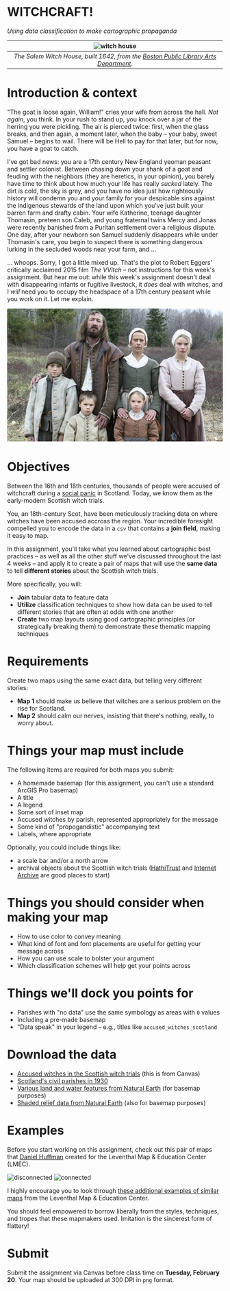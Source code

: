 # **WITCHCRAFT!**
*Using data classification to make cartographic propaganda*

| ![witch house](https://iiif.digitalcommonwealth.org/iiif/2/commonwealth:st74fc431/full/pct:25/0/bitonal.jpg) |
| :-: |
| *The Salem Witch House, built 1642, from the [Boston Public Library Arts Department](https://www.digitalcommonwealth.org/search/commonwealth:6d570w881)*. |

# **Introduction & context**

"The goat is loose again, William!" cries your wife from across the hall. *Not again*, you think. In your rush to stand up, you knock over a jar of the herring you were pickling. The air is pierced twice: first, when the glass breaks, and then again, a moment later, when the baby – your baby, sweet Samuel – begins to wail. There will be Hell to pay for that later, but for now, you have a goat to catch.

I've got bad news: you are a 17th century New England yeoman peasant and settler colonist. Between chasing down your shank of a goat and feuding with the neighbors (they are heretics, in your opinion), you barely have time to think about how much your life has really *sucked* lately. The dirt is cold, the sky is grey, and you have no idea just how righteously history will condemn you and your family for your despicable sins against the indigenous stewards of the land upon which you've just built your barren farm and drafty cabin. Your wife Katherine, teenage daughter Thomasin, preteen son Caleb, and young fraternal twins Mercy and Jonas were recently banished from a Puritan settlement over a religious dispute. One day, after your newborn son Samuel suddenly disappears while under Thomasin's care, you begin to suspect there is something dangerous lurking in the secluded woods near your farm, and ...

... whoops. Sorry, I got a little mixed up. That's the plot to Robert Eggers' critically acclaimed 2015 film *The VVitch* – not instructions for this week's assignment. But hear me out: while this week's assignment doesn't deal with disappearing infants or fugitive livestock, it *does* deal with witches, and I *will* need you to occupy the headspace of a 17th century peasant while you work on it. Let me explain.

![family](images/image001.png)

# **Objectives**

Between the 16th and 18th centuries, thousands of people were accused of witchcraft during a [social panic](https://en.wikipedia.org/wiki/Witch_trials_in_early_modern_Scotland) in Scotland. Today, we know them as the early-modern Scottish witch trials.

You, an 18th-century Scot, have been meticulously tracking data on where witches have been accused accross the region. Your incredible foresight compelled you to encode the data in a `csv` that contains a **join field**, making it easy to map.

In this assignment, you'll take what you learned about cartographic best practices – as well as all the other stuff we've discussed throughout the last 4 weeks – and apply it to create a pair of maps that will use the **same data** to tell **different stories** about the Scottish witch trials.

More specifically, you will:
* **Join** tabular data to feature data
* **Utilize** classification techniques to show how data can be used to tell different stories that are often at odds with one another
* **Create** two map layouts using good cartographic principles (or strategically breaking them) to demonstrate these thematic mapping techniques

# **Requirements**

Create two maps using the same exact data, but telling very different stories:
* **Map 1** should make us believe that witches are a serious problem on the rise for Scotland.
* **Map 2** should calm our nerves, insisting that there's nothing, really, to worry about.

# Things your map must include
The following items are required for both maps you submit:
* A homemade basemap (for this assignment, you can't use a standard ArcGIS Pro basemap)
* A title
* A legend
* Some sort of inset map
* Accused witches by parish, represented appropriately for the message
* Some kind of "propogandistic" accompanying text
* Labels, where appropriate

Optionally, you could include things like:
* a scale bar and/or a north arrow
* archival objects about the Scottish witch trials ([HathiTrust](https://www.hathitrust.org/) and [Internet Archive](https://archive.org/) are good places to start)

# Things you should consider when making your map
* How to use color to convey meaning
* What kind of font and font placements are useful for getting your message across
* How you can use scale to bolster your argument
* Which classification schemes will help get your points across

# Things we'll dock you points for
* Parishes with "no data" use the same symbology as areas with `0` values
* Including a pre-made basemap
* "Data speak" in your legend – e.g., titles like `accused_witches_scotland`

# Download the data
* [Accused witches in the Scottish witch trials](https://witches.is.ed.ac.uk/resources/) (this is from Canvas)
* [Scotland's civil parishes in 1930](https://www.nrscotland.gov.uk/statistics-and-data/geography/our-products/other-national-records-of-scotland-nrs-geographies-datasets/historic-civil-parishes-pre-1891)
* [Various land and water features from Natural Earth](https://www.naturalearthdata.com/downloads/10m-physical-vectors/) (for basemap purposes)
* [Shaded relief data from Natural Earth](https://www.naturalearthdata.com/downloads/10m-raster-data/10m-natural-earth-2/) (also for basemap purposes)

# **Examples**

Before you start working on this assignment, check out this pair of maps that [Daniel Huffman](https://somethingaboutmaps.wordpress.com/about/) created for the Leventhal Map & Education Center (LMEC).

![disconnected](https://iiif.digitalcommonwealth.org/iiif/2/commonwealth:s4657c413/full/full/0/default.jpg)
![connected](https://iiif.digitalcommonwealth.org/iiif/2/commonwealth:3x8177423/full/full/0/default.jpg)

I highly encourage you to look through [these additional examples of similar maps](https://www.leventhalmap.org/digital-exhibitions/bending-lines/how-to-bend/data-stories/) from the Leventhal Map & Education Center.

You should feel empowered to borrow liberally from the styles, techniques, and tropes that these mapmakers used. Imitation is the sincerest form of flattery!

# **Submit**

Submit the assignment via Canvas before class time on **Tuesday, February 20**. Your map should be uploaded at 300 DPI in `png` format.

<!-- ## It moves

Good design catches our attention, but it also tells a story. In Frank Chimero's *[The Shape of Design](https://shapeofdesignbook.com/)*, he writes:

> What is the marker of good design? It moves.

By "moves," Chimero does not mean that it needs to move literally. The thing can also be perfectly still, so long as it moves *you*. Of course, some good design does indeed move literally, as in the map above. This collaborative project, published by *High Country News*, investigates expropriated indigenous land in what's now known as the United States that was granted to universities through the Morrill Act in 1862. 

What makes maps different from other kinds of visual communication is their representation of place. When we see a map, we tend to place ourselves in it or on it or somewhere in relation to it. Imperfect though they may be for capturing the fine-grained, lived experiences of people in places, maps remain some of the best tools we have for the job.

This week, we focus on design. Good design is an important part of making good maps with strong arguments. And while the idea that something can be designed "well" or "good" – that is to say, aesthetically pleasing – is itself deeply subjective, there are, of course, general principles of cartographic design that you should know. This includes theoretical principles, such as...

* basic color theory
* figure-ground relationships
* data classification schemes
  
As well as technical skills and practical knowledge including...

* when & how to generalize data
* when to use a serif vs. sans-serif font
* labeling and text hierarchies
* strategies for titles and supporting text
* map layout

More often than not, you will want to follow these principles when representing spatial data – but just as importantly, you should be familiar with them so that you know when to bend them, break them, and replace them. -->